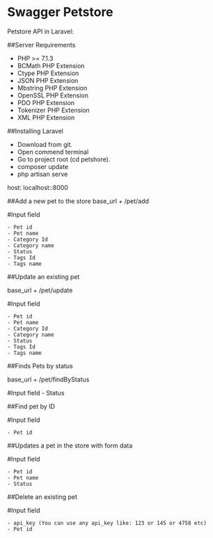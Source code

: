 <h1>Swagger Petstore</h1>

Petstore API in Laravel:



##Server Requirements

- PHP >= 7.1.3
- BCMath PHP Extension
- Ctype PHP Extension
- JSON PHP Extension
- Mbstring PHP Extension
- OpenSSL PHP Extension
- PDO PHP Extension
- Tokenizer PHP Extension
- XML PHP Extension


##Installing Laravel

 - Download from git.
 - Open commend terminal
 - Go to project root (cd petshore).
 - composer update
 - php artisan serve

host: localhost::8000



##Add a new pet to the store
  ​base_url + /pet/add

#Input field

    - Pet id
    - Pet name
    - Category Id
    - Category name
    - Status
    - Tags Id
    - Tags name


##Update an existing pet

   base_url + /pet/update

#Input field

    - Pet id
    - Pet name
    - Category Id
    - Category name
    - Status
    - Tags Id
    - Tags name


##Finds Pets by status

 base_url + /pet/findByStatus

#Input field
    - Status


##Find pet by ID
 
#Input field

    - Pet id

##Updates a pet in the store with form data

#Input field

    - Pet id
    - Pet name
    - Status


##Delete an existing pet

#Input field

    - api_key (You can use any api_key like: 123 or 145 or 4758 etc)
    - Pet id


  
